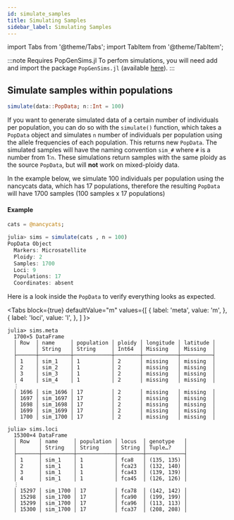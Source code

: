```yaml
---
id: simulate_samples
title: Simulating Samples
sidebar_label: Simulating Samples
---
```

import Tabs from '@theme/Tabs';
import TabItem from '@theme/TabItem';

:::note Requires PopGenSims.jl
To perfom simulations, you will need add and import the package `PopGenSims.jl` (available [here](https://github.com/pdimens/PopGenSims.jl)).
:::

## Simulate samples within populations
```julia
simulate(data::PopData; n::Int = 100)
```
If you want to generate simulated data of a certain number of individuals per population, you can do so with the `simulate()` function, which takes a `PopData` object and simulates `n` number of individuals per population using the allele frequencies of each population. This returns 
new `PopData`. The simulated samples will have the naming convention `sim_#` where `#` is a number from 1:`n`. These simulations return samples with the same ploidy as the source `PopData`, but will **not** work on mixed-ploidy data. 

In the example below, we simulate 100 individuals per
population using the nancycats data, which has 17 populations, therefore the resulting `PopData` will have 1700 samples (100 samples x 17 populations)

#### Example
```julia
cats = @nancycats;

julia> sims = simulate(cats , n = 100)
PopData Object
  Markers: Microsatellite
  Ploidy: 2
  Samples: 1700
  Loci: 9
  Populations: 17
  Coordinates: absent
```

Here is a look inside the `PopData` to verify everything looks as expected.

<Tabs
  block={true}
  defaultValue="m"
  values={[
    { label: 'meta', value: 'm', },
    { label: 'loci', value: 'l', },
  ]
}>
<TabItem value="m">

```
julia> sims.meta
  1700×5 DataFrame
  │ Row  │ name     │ population │ ploidy │ longitude │ latitude │
  │      │ String   │ String     │ Int64  │ Missing   │ Missing  │
  ├──────┼──────────┼────────────┼────────┼───────────┼──────────┤
  │ 1    │ sim_1    │ 1          │ 2      │ missing   │ missing  │
  │ 2    │ sim_2    │ 1          │ 2      │ missing   │ missing  │
  │ 3    │ sim_3    │ 1          │ 2      │ missing   │ missing  │
  │ 4    │ sim_4    │ 1          │ 2      │ missing   │ missing  │
  ⋮
  │ 1696 │ sim_1696 │ 17         │ 2      │ missing   │ missing  │
  │ 1697 │ sim_1697 │ 17         │ 2      │ missing   │ missing  │
  │ 1698 │ sim_1698 │ 17         │ 2      │ missing   │ missing  │
  │ 1699 │ sim_1699 │ 17         │ 2      │ missing   │ missing  │
  │ 1700 │ sim_1700 │ 17         │ 2      │ missing   │ missing  │  
```

</TabItem>
<TabItem value="l">

```
julia> sims.loci
  15300×4 DataFrame
  │ Row   │ name     │ population │ locus  │ genotype   │
  │       │ String   │ String     │ String │ Tuple…?    │
  ├───────┼──────────┼────────────┼────────┼────────────┤
  │ 1     │ sim_1    │ 1          │ fca8   │ (135, 135) │
  │ 2     │ sim_1    │ 1          │ fca23  │ (132, 140) │
  │ 3     │ sim_1    │ 1          │ fca43  │ (139, 139) │
  │ 4     │ sim_1    │ 1          │ fca45  │ (126, 126) │
  ⋮
  │ 15297 │ sim_1700 │ 17         │ fca78  │ (142, 142) │
  │ 15298 │ sim_1700 │ 17         │ fca90  │ (199, 199) │
  │ 15299 │ sim_1700 │ 17         │ fca96  │ (113, 113) │
  │ 15300 │ sim_1700 │ 17         │ fca37  │ (208, 208) │
```

</TabItem>
</Tabs>